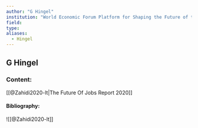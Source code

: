 ```yaml
---
author: "G Hingel"
institution: "World Economic Forum Platform for Shaping the Future of the New Economy and Society"
field:
type:
aliases:
  - Hingel
---
```


## G Hingel

### Content:
[[@Zahidi2020-lt|The Future Of Jobs Report 2020]]

#### Bibliography:

![[@Zahidi2020-lt]]